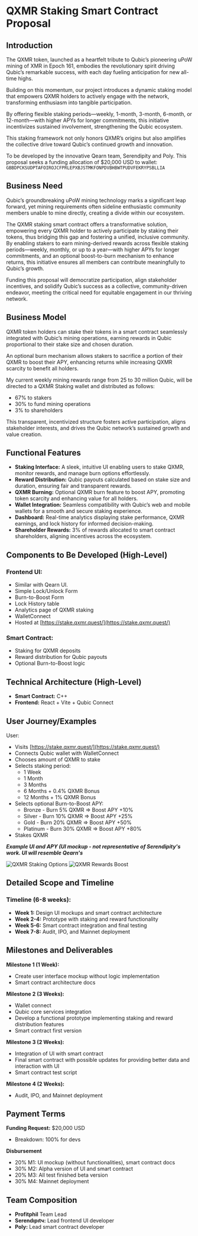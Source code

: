 # QXMR Staking Smart Contract Proposal

## Introduction

The QXMR token, launched as a heartfelt tribute to Qubic’s pioneering uPoW mining of XMR in Epoch 161, embodies the revolutionary spirit driving Qubic’s remarkable success, with each day fueling anticipation for new all-time highs.

Building on this momentum, our project introduces a dynamic staking model that empowers QXMR holders to actively engage with the network, transforming enthusiasm into tangible participation.

By offering flexible staking periods—weekly, 1-month, 3-month, 6-month, or 12-month—with higher APYs for longer commitments, this initiative incentivizes sustained involvement, strengthening the Qubic ecosystem.

This staking framework not only honors QXMR’s origins but also amplifies the collective drive toward Qubic’s continued growth and innovation.

To be developed by the innovative Qearn team, Serendipity and Poly. This proposal seeks a funding allocation of $20,000 USD to wallet: `GBBDPCKSUDPTAFOIROJCFPRLEPXBJSTMKFONPDVBHBWTPUDVFEKRYPSBLLIA`

## Business Need

Qubic’s groundbreaking uPoW mining technology marks a significant leap forward, yet mining requirements often sideline enthusiastic community members unable to mine directly, creating a divide within our ecosystem.

The QXMR staking smart contract offers a transformative solution, empowering every QXMR holder to actively participate by staking their tokens, thus bridging this gap and fostering a unified, inclusive community. By enabling stakers to earn mining-derived rewards across flexible staking periods—weekly, monthly, or up to a year—with higher APYs for longer commitments, and an optional boost-to-burn mechanism to enhance returns, this initiative ensures all members can contribute meaningfully to Qubic’s growth.

Funding this proposal will democratize participation, align stakeholder incentives, and solidify Qubic’s success as a collective, community-driven endeavor, meeting the critical need for equitable engagement in our thriving network.

## Business Model

QXMR token holders can stake their tokens in a smart contract seamlessly integrated with Qubic’s mining operations, earning rewards in Qubic proportional to their stake size and chosen duration.

An optional burn mechanism allows stakers to sacrifice a portion of their QXMR to boost their APY, enhancing returns while increasing QXMR scarcity to benefit all holders.

My current weekly mining rewards range from 25 to 30 million Qubic, will be directed to a QXMR Staking wallet and distributed as follows:
- 67% to stakers
- 30% to fund mining operations
- 3% to shareholders

This transparent, incentivized structure fosters active participation, aligns stakeholder interests, and drives the Qubic network’s sustained growth and value creation.

## Functional Features
- **Staking Interface:** A sleek, intuitive UI enabling users to stake QXMR, monitor rewards, and manage burn options effortlessly.
- **Reward Distribution:** Qubic payouts calculated based on stake size and duration, ensuring fair and transparent rewards.
- **QXMR Burning:** Optional QXMR burn feature to boost APY, promoting token scarcity and enhancing value for all holders.
- **Wallet Integration:** Seamless compatibility with Qubic’s web and mobile wallets for a smooth and secure staking experience.
- **Dashboard:** Real-time analytics displaying stake performance, QXMR earnings, and lock history for informed decision-making.
- **Shareholder Rewards:** 3% of rewards allocated to smart contract shareholders, aligning incentives across the ecosystem.

## Components to Be Developed (High-Level)

### Frontend UI:
- Similar with Qearn UI.
- Simple Lock/Unlock Form
- Burn-to-Boost Form
- Lock History table
- Analytics page of QXMR staking
- WalletConnect
- Hosted at [https://stake.qxmr.quest/](https://stake.qxmr.quest/)

### Smart Contract:
- Staking for QXMR deposits
- Reward distribution for Qubic payouts
- Optional Burn-to-Boost logic

## Technical Architecture (High-Level)
- **Smart Contract:** C++
- **Frontend:** React + Vite + Qubic Connect

## User Journey/Examples

User:
- Visits [https://stake.qxmr.quest/](https://stake.qxmr.quest/)
- Connects Qubic wallet with WalletConnect
- Chooses amount of QXMR to stake
- Selects staking period:
  - 1 Week
  - 1 Month
  - 3 Months
  - 6 Months + 0.4% QXMR Bonus
  - 12 Months + 1% QXMR Bonus
- Selects optional Burn-to-Boost APY:
  - Bronze - Burn 5% QXMR ⇒ Boost APY +10%
  - Silver - Burn 10% QXMR ⇒ Boost APY +25%
  - Gold - Burn 20% QXMR ⇒ Boost APY +50%
  - Platinum - Burn 30% QXMR ⇒ Boost APY +80%
- Stakes QXMR

***Example UI and APY (UI mockup - not representative of Serendipity's work. UI will resemble Qearn's***

![QXMR Staking Options](staking%20qxmr.png)
![QXMR Rewards Boost](rewards%20boost.png)

## Detailed Scope and Timeline

### Timeline (6-8 weeks):
- **Week 1:** Design UI mockups and smart contract architecture
- **Week 2-4:** Prototype with staking and reward functionality
- **Week 5-6:** Smart contract integration and final testing
- **Week 7-8:** Audit, IPO, and Mainnet deployment

## Milestones and Deliverables

**Milestone 1 (1 Week):**
- Create user interface mockup without logic implementation
- Smart contract architecture docs

**Milestone 2 (3 Weeks):**
- Wallet connect
- Qubic core services integration
- Develop a functional prototype implementing staking and reward distribution features
- Smart contract first version

**Milestone 3 (2 Weeks):**
- Integration of UI with smart contract
- Final smart contract with possible updates for providing better data and interaction with UI
- Smart contract test script

**Milestone 4 (2 Weeks):**
- Audit, IPO, and Mainnet deployment

## Payment Terms

**Funding Request:** $20,000 USD
- Breakdown: 100% for devs

**Disbursement**
- 20% M1: UI mockup (without functionalities), smart contract docs
- 30% M2: Alpha version of UI and smart contract
- 20% M3: All test finished beta version
- 30% M4: Mainnet deployment

## Team Composition

- **Profitphil** Team Lead
- **Serendıpıtч:** Lead frontend UI developer
- **Poly:** Lead smart contract developer

